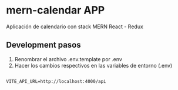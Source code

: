 # mern-calendar APP

Aplicación de calendario con stack MERN React - Redux

## Development pasos

1. Renombrar el archivo .env.template por .env
2. Hacer los cambios respectivos en las variables de entorno (.env)

```

VITE_API_URL=http://localhost:4000/api

```